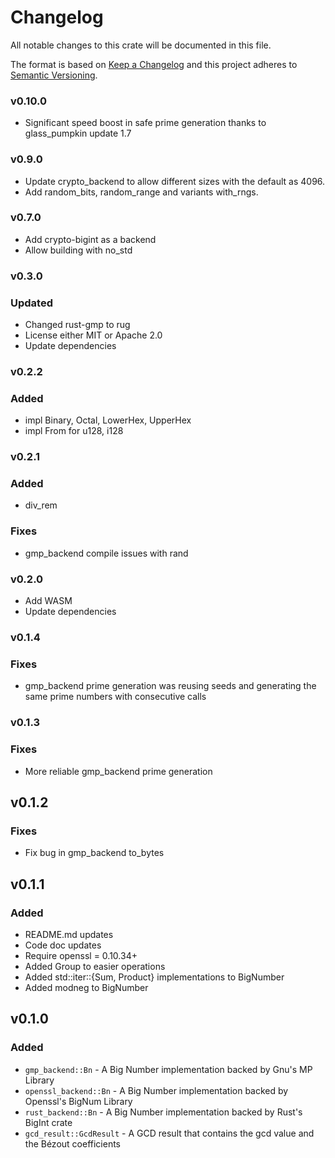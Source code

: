 # Changelog

All notable changes to this crate will be documented in this file.

The format is based on [Keep a Changelog](http://keepachangelog.com/en/1.0.0/)
and this project adheres to [Semantic Versioning](https://semver.org/spec/v2.0.0.html).

### v0.10.0

- Significant speed boost in safe prime generation thanks to glass_pumpkin update 1.7

### v0.9.0

- Update crypto_backend to allow different sizes with the default as 4096. 
- Add random_bits, random_range and variants with_rngs.

### v0.7.0

- Add crypto-bigint as a backend
- Allow building with no_std

### v0.3.0

### Updated

- Changed rust-gmp to rug
- License either MIT or Apache 2.0
- Update dependencies

### v0.2.2

### Added

- impl Binary, Octal, LowerHex, UpperHex
- impl From for u128, i128

### v0.2.1

### Added
- div_rem 
  
### Fixes 

- gmp_backend compile issues with rand

### v0.2.0

- Add WASM
- Update dependencies

### v0.1.4

### Fixes

- gmp_backend prime generation was reusing seeds and generating the same prime numbers with consecutive calls

### v0.1.3

### Fixes

- More reliable gmp_backend prime generation

## v0.1.2

### Fixes

- Fix bug in gmp_backend to_bytes

## v0.1.1

### Added

- README.md updates
- Code doc updates
- Require openssl = 0.10.34+
- Added Group to easier operations
- Added std::iter::{Sum, Product} implementations to BigNumber
- Added modneg to BigNumber

## v0.1.0

### Added

- `gmp_backend::Bn` - A Big Number implementation backed by Gnu's MP Library
- `openssl_backend::Bn` - A Big Number implementation backed by Openssl's BigNum Library
- `rust_backend::Bn` - A Big Number implementation backed by Rust's BigInt crate
- `gcd_result::GcdResult` - A GCD result that contains the gcd value and the Bézout coefficients
